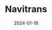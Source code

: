 ---  
layout: startup_page  
title: "Navitrans"  
id: "navitrans.eu"  
permalink: "/navitransnavitrans.eu01162024/"  
website: "https://www.navitrans.eu"  
funding_round: "Majority Investment"  
funding_amount: ""  
investors: "Firmament, Valsoft Corporation"  
about: "Navitrans provides mission-critical transportation management software and warehouse management software for logistics service providers in Europe. Their products support shippers and carriers with various functions, including order collection, logistics planning, and fleet monitoring. The company aims to strengthen its market position as a leading technology provider in the carrier-centric transportation and warehousing management system vertical."  
markets: "Logistics, Transportation Management Software, Warehouse Management Software, Supply Chain Tech, Business/Productivity Software"  
hq: "Kortrijk, West Flanders, Belgium"  
founded_year: "1999"  
linkedin: "https://www.linkedin.com/company/young-&-partners"  
twitter: "https://twitter.com/Navitrans_"  
instagram: ""  
facebook: "https://www.facebook.com/NaviTransLogisticSoftware"  
crunchbase: ""  
pitchbook: "https://pitchbook.com/profiles/company/130424-77"  

date_display: "16-Jan-2024"  
date: "2024-01-16"

# SEO Optimization  
meta_title: "Navitrans - Majority Investment"  
meta_description: "Navitrans, Navitrans provides mission-critical transportation management software and warehouse management software for logistics service providers in Europe. Th..."  
meta_keywords: "Navitrans, Logistics, Transportation Management Software, Warehouse Management Software, Supply Chain Tech, Business/Productivity Software, Majority Investment funding"  
canonical_url: "https://startup.projectstartups.com/navitransnavitrans.eu01162024/"  
---